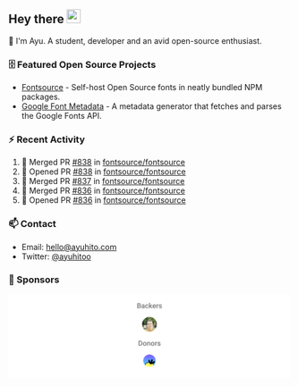 ## Hey there <img src="https://media.giphy.com/media/hvRJCLFzcasrR4ia7z/giphy.gif" width="25" height="25">

📝 I'm Ayu. A student, developer and an avid open-source enthusiast.

### 🗄 Featured Open Source Projects

- [Fontsource](https://github.com/fontsource/fontsource) - Self-host Open Source fonts in neatly bundled NPM packages.
- [Google Font Metadata](https://github.com/fontsource/google-font-metadata) - A metadata generator that fetches and parses the Google Fonts API.

### ⚡ Recent Activity

<!--START_SECTION:activity-->

1. 🎉 Merged PR [#838](https://github.com/fontsource/fontsource/pull/838) in [fontsource/fontsource](https://github.com/fontsource/fontsource)
2. 💪 Opened PR [#838](https://github.com/fontsource/fontsource/pull/838) in [fontsource/fontsource](https://github.com/fontsource/fontsource)
3. 🎉 Merged PR [#837](https://github.com/fontsource/fontsource/pull/837) in [fontsource/fontsource](https://github.com/fontsource/fontsource)
4. 🎉 Merged PR [#836](https://github.com/fontsource/fontsource/pull/836) in [fontsource/fontsource](https://github.com/fontsource/fontsource)
5. 💪 Opened PR [#836](https://github.com/fontsource/fontsource/pull/836) in [fontsource/fontsource](https://github.com/fontsource/fontsource)
<!--END_SECTION:activity-->

### 📫 Contact

- Email: hello@ayuhito.com
- Twitter: [@ayuhitoo](https://twitter.com/ayuhitoo)

### :sparkling_heart: Sponsors

<p align="center">
  <a href="https://cdn.jsdelivr.net/gh/ayuhito/ayuhito/sponsors.svg">
    <img src='https://raw.githubusercontent.com/ayuhito/ayuhito/master/sponsors.svg'/>
  </a>
</p>
